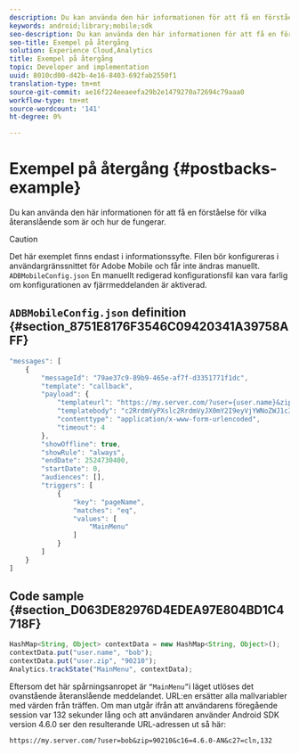```yaml
---
description: Du kan använda den här informationen för att få en förståelse för återanslående och hur de fungerar.
keywords: android;library;mobile;sdk
seo-description: Du kan använda den här informationen för att få en förståelse för återanslående och hur de fungerar.
seo-title: Exempel på återgång
solution: Experience Cloud,Analytics
title: Exempel på återgång
topic: Developer and implementation
uuid: 8010cd00-d42b-4e16-8403-692fab2550f1
translation-type: tm+mt
source-git-commit: ae16f224eeaeefa29b2e1479270a72694c79aaa0
workflow-type: tm+mt
source-wordcount: '141'
ht-degree: 0%

---
```



# Exempel på återgång {#postbacks-example}

Du kan använda den här informationen för att få en förståelse för vilka återanslående som är och hur de fungerar.

>[!CAUTION]
>
>Det här exemplet finns endast i informationssyfte. Filen bör konfigureras i användargränssnittet för Adobe Mobile och får inte ändras manuellt. `ADBMobileConfig.json` En manuellt redigerad konfigurationsfil kan vara farlig om konfigurationen av fjärrmeddelanden är aktiverad.

## `ADBMobileConfig.json` definition {#section_8751E8176F3546C09420341A39758AFF}

```js
"messages": [ 
    { 
        "messageId": "79ae37c9-89b9-465e-af7f-d3351771f1dc", 
        "template": "callback", 
        "payload": {  
            "templateurl": "https://my.server.com/?user={user.name}&zip={user.zip}&c16={%sdkver%}&c27=cln,{a.PrevSessionLength}", 
            "templatebody": "c2RrdmVyPXslc2RrdmVyJX0mY2I9eyVjYWNoZWJ1c3QlfSZjbGllbnRJZD17bi5jbGllbnQuaWR9JnRzPXsldGltZXN0YW1wVSV9JnRzej17JXRpbWVzdGFtcFolfQ==", 
            "contenttype": "application/x-www-form-urlencoded",  
            "timeout": 4 
        }, 
        "showOffline": true, 
        "showRule": "always", 
        "endDate": 2524730400, 
        "startDate": 0, 
        "audiences": [], 
        "triggers": [ 
            { 
                "key": "pageName", 
                "matches": "eq", 
                "values": [ 
                    "MainMenu" 
                ] 
            } 
        ] 
    } 
] 
```

## Code sample {#section_D063DE82976D4EDEA97E804BD1C4718F}

```js
HashMap<String, Object> contextData = new HashMap<String, Object>(); 
contextData.put("user.name", "bob"); 
contextData.put("user.zip", "90210"); 
Analytics.trackState("MainMenu", contextData);
```

Eftersom det här spårningsanropet är `“MainMenu”`i läget utlöses det ovanstående återanslående meddelandet. URL:en ersätter alla mallvariabler med värden från träffen. Om man utgår ifrån att användarens föregående session var 132 sekunder lång och att användaren använder Android SDK version 4.6.0 ser den resulterande URL-adressen ut så här:

`https://my.server.com/?user=bob&zip=90210&c16=4.6.0-AN&c27=cln,132`
